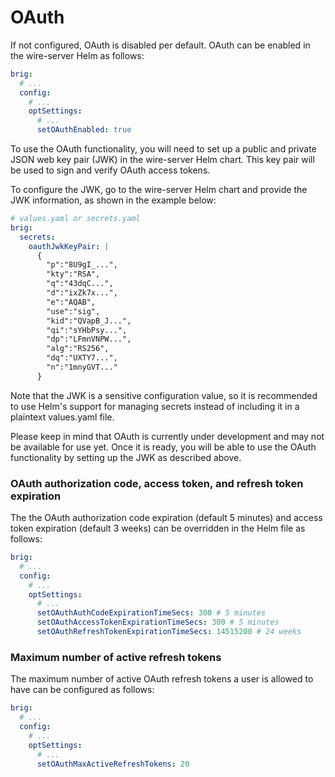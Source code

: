 # OAuth

If not configured, OAuth is disabled per default. OAuth can be enabled in the wire-server Helm as follows:

```yaml
brig:
  # ...
  config:
    # ...
    optSettings:
      # ...
      setOAuthEnabled: true
```

To use the OAuth functionality, you will need to set up a public and private JSON web key pair (JWK) in the wire-server Helm chart. This key pair will be used to sign and verify OAuth access tokens.

To configure the JWK, go to the wire-server Helm chart and provide the JWK information, as shown in the example below:

```yaml
# values.yaml or secrets.yaml
brig:
  secrets:
    oauthJwkKeyPair: |
      {
        "p":"8U9gI_...",
        "kty":"RSA",
        "q":"43dqC...",
        "d":"ixZk7x...",
        "e":"AQAB",
        "use":"sig",
        "kid":"QVapB_J...",
        "qi":"sYHbPsy...",
        "dp":"LFmnVNPW...",
        "alg":"RS256",
        "dq":"UXTY7...",
        "n":"1mnyGVT..."
      }
```

Note that the JWK is a sensitive configuration value, so it is recommended to use Helm's support for managing secrets instead of including it in a plaintext values.yaml file.

Please keep in mind that OAuth is currently under development and may not be available for use yet. Once it is ready, you will be able to use the OAuth functionality by setting up the JWK as described above.

### OAuth authorization code, access token, and refresh token expiration

The the OAuth authorization code expiration (default 5 minutes) and access token expiration (default 3 weeks) can be overridden in the Helm file as follows:

```yaml
brig:
  # ...
  config:
    # ...
    optSettings:
      # ...
      setOAuthAuthCodeExpirationTimeSecs: 300 # 5 minutes
      setOAuthAccessTokenExpirationTimeSecs: 300 # 5 minutes
      setOAuthRefreshTokenExpirationTimeSecs: 14515200 # 24 weeks
```

### Maximum number of active refresh tokens

The maximum number of active OAuth refresh tokens a user is allowed to have can be configured as follows:

```yaml
brig:
  # ...
  config:
    # ...
    optSettings:
      # ...
      setOAuthMaxActiveRefreshTokens: 20
```
